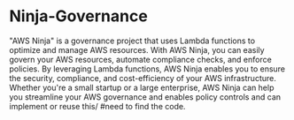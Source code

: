 # Ninja-Governance
"AWS Ninja" is a governance project that uses Lambda functions to optimize and manage AWS resources. With AWS Ninja, you can easily govern your AWS resources, automate compliance checks, and enforce policies. By leveraging Lambda functions, AWS Ninja enables you to ensure the security, compliance, and cost-efficiency of your AWS infrastructure. Whether you're a small startup or a large enterprise, AWS Ninja can help you streamline your AWS governance and enables policy controls and can implement or reuse this/
#need to find the code.
